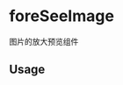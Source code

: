 # foreSeeImage
图片的放大预览组件

## Usage

> 
  <div class="container">
       <div class="container-K">
           <img src="./images/8.jpg" alt=""/>
       </div>
   </div>
   
><script>
        $(function(){
            var fm = new foreSeeImage();
            $(".container-K").hover(
                    function(){
                        /*初始化一个预览容器，可以自定义样式*/
                        var $mask = fm.initZoomDiv($(".container-K"), {"pos": "right", "wh": 600});
                        $(".container-K").mousemove(function(){
                            /*根据鼠标滚动来预览图片*/
                            fm.showForeImage($(".container-K"), $mask);
                        })
                    },
                    function(){
                        /*清除预览图片的容器*/
                        fm.deleteZoomDiv();

                    }
            )

        })
    </script>
